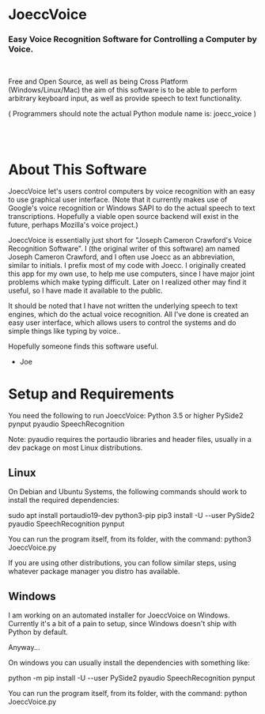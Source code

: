 JoeccVoice
===========
### Easy Voice Recognition Software for Controlling a Computer by Voice.

<br>

Free and Open Source, as well as being Cross Platform (Windows/Linux/Mac)
the aim of this software is to be able to perform arbitrary keyboard input,
as well as provide speech to text functionality.

( Programmers should note the actual Python module name is:  joecc_voice )

<br><br>

About This Software
=========================

JoeccVoice let's users control computers by voice recognition with an easy to use graphical user interface.   (Note that it currently makes use of Google's voice recognition or Windows SAPI to do the actual speech to text transcriptions. Hopefully a viable open source backend will exist in the future, perhaps Mozilla's voice project.)

JoeccVoice is essentially just short for "Joseph Cameron Crawford's Voice Recognition Software". 
I (the original writer of this software) am named Joseph Cameron Crawford, 
and I often use Joecc as an abbreviation, similar to initials. 
I prefix most of my code with Joecc. I originally created this app for my own use, 
to help me use computers, since I have major joint problems which make typing difficult.
Later on I realized other may find it useful, so I have made it available to the public.

It should be noted that I have not written the underlying speech to text engines, 
which do the actual voice recognition.  All I've done is created an easy user interface, 
which allows users to control the systems and do simple things like typing by voice..

Hopefully someone finds this software useful.

- Joe




Setup and Requirements
=============

You need the following to run JoeccVoice:
Python 3.5 or higher
PySide2
pynput
pyaudio
SpeechRecognition



Note: pyaudio requires the portaudio libraries and header files, 
usually in a dev package on most Linux distributions.






Linux
---------------------

On Debian and Ubuntu Systems, the following commands should
work to install the required dependencies:

sudo apt install portaudio19-dev python3-pip
pip3 install -U --user PySide2 pyaudio SpeechRecognition pynput

You can run the program itself, from its folder, with the command:
python3 JoeccVoice.py

If you are using other distributions, you can follow similar steps,
using whatever package manager you distro has available.


Windows
-------------------

I am working on an automated installer for JoeccVoice on Windows.
Currently it's a bit of a pain to setup, since Windows doesn't ship with
Python by default.

Anyway...

On windows you can usually install the dependencies with something like:

python -m pip install -U --user PySide2 pyaudio SpeechRecognition pynput

You can run the program itself, from its folder, with the command:
python JoeccVoice.py
